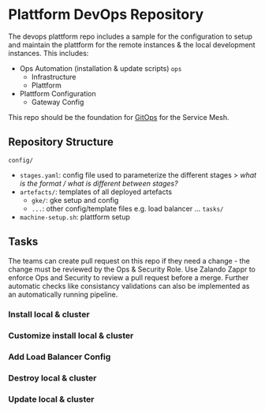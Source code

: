 # Plattform DevOps Repository

The devops plattform repo includes a sample for the configuration to setup and maintain the plattform for the remote instances & the local development instances. This includes: 

* Ops Automation (installation & update scripts) `ops`
  * Infrastructure
  * Plattform
* Plattform Configuration
  * Gateway Config

This repo should be the foundation for [GitOps](tbd) for the Service Mesh.

## Repository Structure

`config/`
- `stages.yaml`: config file used to parameterize the different stages > *what is the format / what is different between stages?*
- `artefacts/`: templates of all deployed artefacts
  - `gke/`: gke setup and config
  - `...`: other config/template files e.g. load balancer ...
`tasks/`
- `machine-setup.sh`: plattform setup

## Tasks

The teams can create pull request on this repo if they need a change - the change must be reviewed by the Ops & Security Role. Use Zalando Zappr to enforce Ops and  Security to review a pull request before a merge. Further automatic checks like consistancy validations can also be implemented as an automatically running pipeline.

### Install local & cluster

### Customize install local & cluster

### Add Load Balancer Config

### Destroy local & cluster

### Update local & cluster